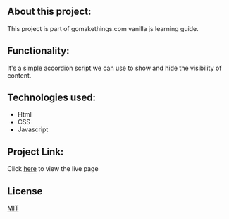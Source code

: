 ## About this project:

This project is part of gomakethings.com vanilla js learning guide.

## Functionality:

It's a simple accordion script we can use to show and hide the visibility of content.

## Technologies used:

- Html
- CSS
- Javascript

## Project Link:

Click [here](https://mitalishah.github.io/simple-accordion-script/) to view the live page

## License

[MIT](https://courses.gomakethings.com/mit/)

